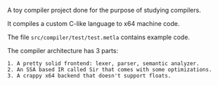 A toy compiler project done for the purpose of studying compilers.

It compiles a custom C-like language to x64 machine code.

The file `src/compiler/test/test.metla` contains example code.

The compiler architecture has 3 parts:

    1. A pretty solid frontend: lexer, parser, semantic analyzer.
    2. An SSA based IR called Sir that comes with some optimizations.
    3. A crappy x64 backend that doesn't support floats.
